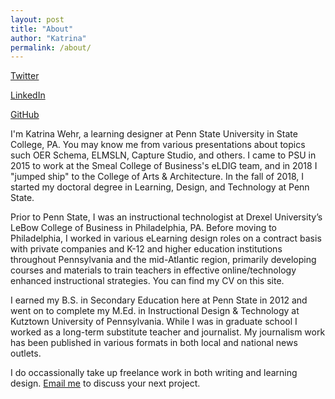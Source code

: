 ```yaml
---
layout: post
title: "About"
author: "Katrina"
permalink: /about/
---
```


<p>
 <a href="https://twitter.com/{{ site.twitter_username }}">
   <i class="fa fa-twitter"></i> Twitter
 </a>
</p>
<p>
 <a href="https://linkedin.com/in/{{ site.linkedin_username }}">
   <i class="fa fa-linkedin"></i> LinkedIn
 </a>
</p>
<p>
<a href="https://github.com/{{ site.github_username }}">
  <i class="fa fa-github"></i> GitHub
</a>
</p>

I'm Katrina Wehr, a learning designer at Penn State University in State College, PA. You may know me from various presentations about topics such OER Schema, ELMSLN, Capture Studio, and others. I came to PSU in 2015 to work at the Smeal College of Business's eLDIG team, and in 2018 I "jumped ship" to the College of Arts & Architecture. In the fall of 2018, I started my doctoral degree in Learning, Design, and Technology at Penn State. 

Prior to Penn State, I was an instructional technologist at Drexel University’s LeBow College of Business in Philadelphia, PA. Before moving to Philadelphia, I worked in various eLearning design roles on a contract basis with private companies and K-12 and higher education institutions throughout Pennsylvania and the mid-Atlantic region, primarily developing courses and materials to train teachers in effective online/technology enhanced instructional strategies. You can find my CV on this site. 

I earned my B.S. in Secondary Education here at Penn State in 2012 and went on to complete my M.Ed. in Instructional Design & Technology at Kutztown University of Pennsylvania. While I was in graduate school I worked as a long-term substitute teacher and journalist. My journalism work has been published in various formats in both local and national news outlets.

I do occassionally take up freelance work in both writing and learning design. [Email me](mailto:{{site.email}}) to discuss your next project.
